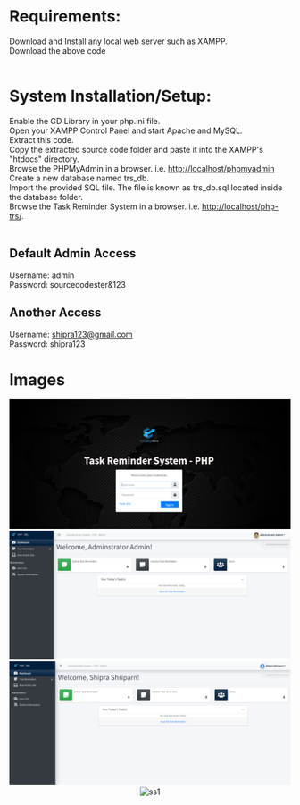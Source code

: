 # Requirements:

Download and Install any local web server such as XAMPP.<br>
Download the above code<br> <br>

# System Installation/Setup:

Enable the GD Library in your php.ini file.<br>
Open your XAMPP Control Panel and start Apache and MySQL.<br>
Extract this code.<br>
Copy the extracted source code folder and paste it into the XAMPP's "htdocs" directory.<br>
Browse the PHPMyAdmin in a browser. i.e. <http://localhost/phpmyadmin>
Create a new database named trs_db.<br>
Import the provided SQL file. The file is known as trs_db.sql located inside the database folder.<br>
Browse the Task Reminder System in a browser. i.e. <http://localhost/php-trs/>.<br><br>

## Default Admin Access
Username: admin <br>
Password: sourcecodester&123

## Another Access
Username: shipra123@gmail.com <br>
Password: shipra123

# Images<br>
<div align="center">
  <img alt="ss1" src="./uploads/im1.png" />
   <img alt="ss1" src="./uploads/im2.png" />
   <img alt="ss1" src="./uploads/im3.png" />
   <img alt="ss1" src="./uploads/im4.png" />
</div>
